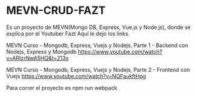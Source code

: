 # MEVN-CRUD-FAZT

Es un proyecto de MEVN(Mongo DB, Express, Vue.js y Node.js), donde se explica por el Youtuber Fazt 
Aquí le dejo los links

MEVN Curso - Mongodb, Express, Vuejs y Nodejs, Parte 1 - Backend con Nodejs, Express y Mongodb
https://www.youtube.com/watch?v=ARIzrNwA5HQ&t=213s

MEVN Curso - Mongodb, Express, Vuejs y Nodejs, Parte 2 - Frontend con Vuejs
https://www.youtube.com/watch?v=NQFaukftHpg

Para correr el proyecto es npm run webpack

